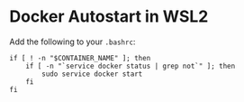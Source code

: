# Docker Autostart in WSL2

Add the following to your `.bashrc`:

```
if [ ! -n "$CONTAINER_NAME" ]; then
	if [ -n "`service docker status | grep not`" ]; then
		sudo service docker start
	fi
fi
```
